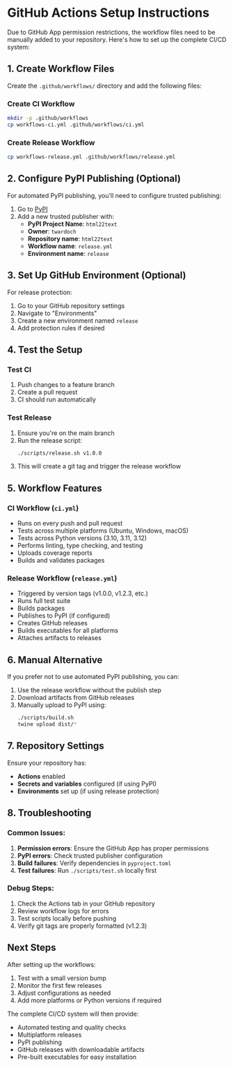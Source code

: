 # GitHub Actions Setup Instructions

Due to GitHub App permission restrictions, the workflow files need to be manually added to your repository. Here's how to set up the complete CI/CD system:

## 1. Create Workflow Files

Create the `.github/workflows/` directory and add the following files:

### Create CI Workflow

```bash
mkdir -p .github/workflows
cp workflows-ci.yml .github/workflows/ci.yml
```

### Create Release Workflow

```bash
cp workflows-release.yml .github/workflows/release.yml
```

## 2. Configure PyPI Publishing (Optional)

For automated PyPI publishing, you'll need to configure trusted publishing:

1. Go to [PyPI](https://pypi.org/manage/account/publishing/)
2. Add a new trusted publisher with:
   - **PyPI Project Name**: `html22text`
   - **Owner**: `twardoch`
   - **Repository name**: `html22text`
   - **Workflow name**: `release.yml`
   - **Environment name**: `release`

## 3. Set Up GitHub Environment (Optional)

For release protection:

1. Go to your GitHub repository settings
2. Navigate to "Environments"
3. Create a new environment named `release`
4. Add protection rules if desired

## 4. Test the Setup

### Test CI
1. Push changes to a feature branch
2. Create a pull request
3. CI should run automatically

### Test Release
1. Ensure you're on the main branch
2. Run the release script:
   ```bash
   ./scripts/release.sh v1.0.0
   ```
3. This will create a git tag and trigger the release workflow

## 5. Workflow Features

### CI Workflow (`ci.yml`)
- Runs on every push and pull request
- Tests across multiple platforms (Ubuntu, Windows, macOS)
- Tests across Python versions (3.10, 3.11, 3.12)
- Performs linting, type checking, and testing
- Uploads coverage reports
- Builds and validates packages

### Release Workflow (`release.yml`)
- Triggered by version tags (v1.0.0, v1.2.3, etc.)
- Runs full test suite
- Builds packages
- Publishes to PyPI (if configured)
- Creates GitHub releases
- Builds executables for all platforms
- Attaches artifacts to releases

## 6. Manual Alternative

If you prefer not to use automated PyPI publishing, you can:

1. Use the release workflow without the publish step
2. Download artifacts from GitHub releases
3. Manually upload to PyPI using:
   ```bash
   ./scripts/build.sh
   twine upload dist/*
   ```

## 7. Repository Settings

Ensure your repository has:
- **Actions** enabled
- **Secrets and variables** configured (if using PyPI)
- **Environments** set up (if using release protection)

## 8. Troubleshooting

### Common Issues:

1. **Permission errors**: Ensure the GitHub App has proper permissions
2. **PyPI errors**: Check trusted publisher configuration
3. **Build failures**: Verify dependencies in `pyproject.toml`
4. **Test failures**: Run `./scripts/test.sh` locally first

### Debug Steps:

1. Check the Actions tab in your GitHub repository
2. Review workflow logs for errors
3. Test scripts locally before pushing
4. Verify git tags are properly formatted (v1.2.3)

## Next Steps

After setting up the workflows:

1. Test with a small version bump
2. Monitor the first few releases
3. Adjust configurations as needed
4. Add more platforms or Python versions if required

The complete CI/CD system will then provide:
- Automated testing and quality checks
- Multiplatform releases
- PyPI publishing
- GitHub releases with downloadable artifacts
- Pre-built executables for easy installation